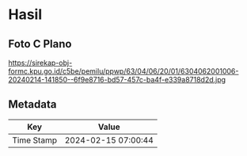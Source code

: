 # Hasil

## Foto C Plano

https://sirekap-obj-formc.kpu.go.id/c5be/pemilu/ppwp/63/04/06/20/01/6304062001006-20240214-141850--6f9e8716-bd57-457c-ba4f-e339a8718d2d.jpg


## Metadata

| Key        | Value               |
| ---------- | ------------------- |
| Time Stamp | 2024-02-15 07:00:44 |



